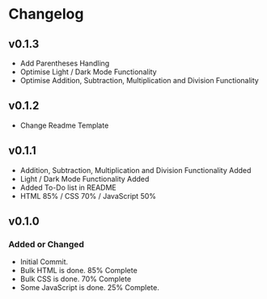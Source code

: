 # Changelog

## v0.1.3
- Add Parentheses Handling
- Optimise Light / Dark Mode Functionality
- Optimise Addition, Subtraction, Multiplication and Division Functionality
 
## v0.1.2
- Change Readme Template

## v0.1.1
- Addition, Subtraction, Multiplication and Division Functionality Added
- Light / Dark Mode Functionality Added
- Added To-Do list in README
- HTML 85% / CSS 70% / JavaScript 50%

## v0.1.0
### Added or Changed
- Initial Commit.
- Bulk HTML is done. 85% Complete
- Bulk CSS is done. 70% Complete
- Some JavaScript is done. 25% Complete.
